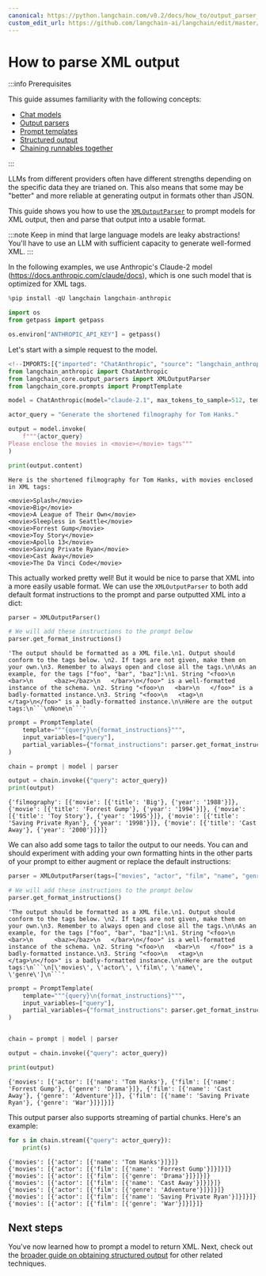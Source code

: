 ```yaml
---
canonical: https://python.langchain.com/v0.2/docs/how_to/output_parser_xml/
custom_edit_url: https://github.com/langchain-ai/langchain/edit/master/docs/docs/how_to/output_parser_xml.ipynb
---
```


# How to parse XML output

:::info Prerequisites

This guide assumes familiarity with the following concepts:
- [Chat models](/docs/concepts/#chat-models)
- [Output parsers](/docs/concepts/#output-parsers)
- [Prompt templates](/docs/concepts/#prompt-templates)
- [Structured output](/docs/how_to/structured_output)
- [Chaining runnables together](/docs/how_to/sequence/)

:::

LLMs from different providers often have different strengths depending on the specific data they are trianed on. This also means that some may be "better" and more reliable at generating output in formats other than JSON.

This guide shows you how to use the [`XMLOutputParser`](https://api.python.langchain.com/en/latest/output_parsers/langchain_core.output_parsers.xml.XMLOutputParser.html) to prompt models for XML output, then and parse that output into a usable format.

:::note
Keep in mind that large language models are leaky abstractions! You'll have to use an LLM with sufficient capacity to generate well-formed XML.
:::

In the following examples, we use Anthropic's Claude-2 model (https://docs.anthropic.com/claude/docs), which is one such model that is optimized for XML tags.


```python
%pip install -qU langchain langchain-anthropic

import os
from getpass import getpass

os.environ["ANTHROPIC_API_KEY"] = getpass()
```

Let's start with a simple request to the model.


```python
<!--IMPORTS:[{"imported": "ChatAnthropic", "source": "langchain_anthropic", "docs": "https://api.python.langchain.com/en/latest/chat_models/langchain_anthropic.chat_models.ChatAnthropic.html", "title": "How to parse XML output"}, {"imported": "XMLOutputParser", "source": "langchain_core.output_parsers", "docs": "https://api.python.langchain.com/en/latest/output_parsers/langchain_core.output_parsers.xml.XMLOutputParser.html", "title": "How to parse XML output"}, {"imported": "PromptTemplate", "source": "langchain_core.prompts", "docs": "https://api.python.langchain.com/en/latest/prompts/langchain_core.prompts.prompt.PromptTemplate.html", "title": "How to parse XML output"}]-->
from langchain_anthropic import ChatAnthropic
from langchain_core.output_parsers import XMLOutputParser
from langchain_core.prompts import PromptTemplate

model = ChatAnthropic(model="claude-2.1", max_tokens_to_sample=512, temperature=0.1)

actor_query = "Generate the shortened filmography for Tom Hanks."

output = model.invoke(
    f"""{actor_query}
Please enclose the movies in <movie></movie> tags"""
)

print(output.content)
```
```output
Here is the shortened filmography for Tom Hanks, with movies enclosed in XML tags:

<movie>Splash</movie>
<movie>Big</movie>
<movie>A League of Their Own</movie>
<movie>Sleepless in Seattle</movie>
<movie>Forrest Gump</movie>
<movie>Toy Story</movie>
<movie>Apollo 13</movie>
<movie>Saving Private Ryan</movie>
<movie>Cast Away</movie>
<movie>The Da Vinci Code</movie>
```
This actually worked pretty well! But it would be nice to parse that XML into a more easily usable format. We can use the `XMLOutputParser` to both add default format instructions to the prompt and parse outputted XML into a dict:


```python
parser = XMLOutputParser()

# We will add these instructions to the prompt below
parser.get_format_instructions()
```



```output
'The output should be formatted as a XML file.\n1. Output should conform to the tags below. \n2. If tags are not given, make them on your own.\n3. Remember to always open and close all the tags.\n\nAs an example, for the tags ["foo", "bar", "baz"]:\n1. String "<foo>\n   <bar>\n      <baz></baz>\n   </bar>\n</foo>" is a well-formatted instance of the schema. \n2. String "<foo>\n   <bar>\n   </foo>" is a badly-formatted instance.\n3. String "<foo>\n   <tag>\n   </tag>\n</foo>" is a badly-formatted instance.\n\nHere are the output tags:\n```\nNone\n```'
```



```python
prompt = PromptTemplate(
    template="""{query}\n{format_instructions}""",
    input_variables=["query"],
    partial_variables={"format_instructions": parser.get_format_instructions()},
)

chain = prompt | model | parser

output = chain.invoke({"query": actor_query})
print(output)
```
```output
{'filmography': [{'movie': [{'title': 'Big'}, {'year': '1988'}]}, {'movie': [{'title': 'Forrest Gump'}, {'year': '1994'}]}, {'movie': [{'title': 'Toy Story'}, {'year': '1995'}]}, {'movie': [{'title': 'Saving Private Ryan'}, {'year': '1998'}]}, {'movie': [{'title': 'Cast Away'}, {'year': '2000'}]}]}
```
We can also add some tags to tailor the output to our needs. You can and should experiment with adding your own formatting hints in the other parts of your prompt to either augment or replace the default instructions:


```python
parser = XMLOutputParser(tags=["movies", "actor", "film", "name", "genre"])

# We will add these instructions to the prompt below
parser.get_format_instructions()
```



```output
'The output should be formatted as a XML file.\n1. Output should conform to the tags below. \n2. If tags are not given, make them on your own.\n3. Remember to always open and close all the tags.\n\nAs an example, for the tags ["foo", "bar", "baz"]:\n1. String "<foo>\n   <bar>\n      <baz></baz>\n   </bar>\n</foo>" is a well-formatted instance of the schema. \n2. String "<foo>\n   <bar>\n   </foo>" is a badly-formatted instance.\n3. String "<foo>\n   <tag>\n   </tag>\n</foo>" is a badly-formatted instance.\n\nHere are the output tags:\n```\n[\'movies\', \'actor\', \'film\', \'name\', \'genre\']\n```'
```



```python
prompt = PromptTemplate(
    template="""{query}\n{format_instructions}""",
    input_variables=["query"],
    partial_variables={"format_instructions": parser.get_format_instructions()},
)


chain = prompt | model | parser

output = chain.invoke({"query": actor_query})

print(output)
```
```output
{'movies': [{'actor': [{'name': 'Tom Hanks'}, {'film': [{'name': 'Forrest Gump'}, {'genre': 'Drama'}]}, {'film': [{'name': 'Cast Away'}, {'genre': 'Adventure'}]}, {'film': [{'name': 'Saving Private Ryan'}, {'genre': 'War'}]}]}]}
```
This output parser also supports streaming of partial chunks. Here's an example:


```python
for s in chain.stream({"query": actor_query}):
    print(s)
```
```output
{'movies': [{'actor': [{'name': 'Tom Hanks'}]}]}
{'movies': [{'actor': [{'film': [{'name': 'Forrest Gump'}]}]}]}
{'movies': [{'actor': [{'film': [{'genre': 'Drama'}]}]}]}
{'movies': [{'actor': [{'film': [{'name': 'Cast Away'}]}]}]}
{'movies': [{'actor': [{'film': [{'genre': 'Adventure'}]}]}]}
{'movies': [{'actor': [{'film': [{'name': 'Saving Private Ryan'}]}]}]}
{'movies': [{'actor': [{'film': [{'genre': 'War'}]}]}]}
```
## Next steps

You've now learned how to prompt a model to return XML. Next, check out the [broader guide on obtaining structured output](/docs/how_to/structured_output) for other related techniques.